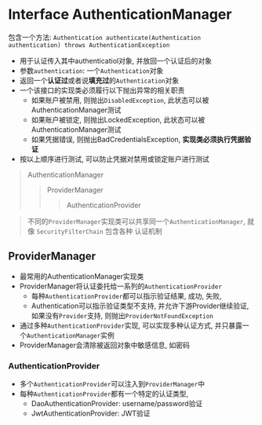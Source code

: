 # Interface AuthenticationManager

包含一个方法: `Authentication authenticate(Authentication authentication) throws AuthenticationException`

- 用于认证传入其中authenticatiol对象, 并放回一个认证后的对象
- 参数`authentication`: 一个`Authentication`对象
- 返回一个**认证过**或者说**填充过**的`Authentication`对象
- 一个该接口的实现类必须履行以下抛出异常的相关职责
  - 如果账户被禁用, 则抛出`DisabledException`, 此状态可以被AuthenticationManager测试
  - 如果账户被锁定, 则抛出LockedException, 此状态可以被AuthenticationManager测试
  - 如果凭据错误, 则抛出BadCredentialsException, **实现类必须执行凭据验证**
- 按以上顺序进行测试, 可以防止凭据对禁用或锁定账户进行测试

> AuthenticationManager
>> ProviderManager
>>> AuthenticationProvider

> 不同的`ProviderManager`实现类可以共享同一个`AuthenticationManager`, 就像 `SecurityFilterChain` 包含各种 认证机制

## ProviderManager

- 最常用的AuthenticationManager实现类
- ProviderManager将认证委托给一系列的`AuthenticationProvider`
  - 每种`AuthenticationProvider`都可以指示验证结果, 成功, 失败, 
  - Authentication可以指示验证类型不支持, 并允许下游Provider继续验证, 如果没有`Provider`支持, 则抛出`ProviderNotFoundException`
- 通过多种`AuthenticationProvider`实现, 可以实现多种认证方式, 并只暴露一个`AuthenticationManager`实例
- ProviderManager会清除被返回对象中敏感信息, 如密码 

### AuthenticationProvider

- 多个`AuthenticationProvider`可以注入到`ProviderManager`中
- 每种`AuthenticationProvider`都有一个特定的认证类型, 
  - DaoAuthenticationProvider: username/password验证
  - JwtAuthenticationProvider: JWT验证
